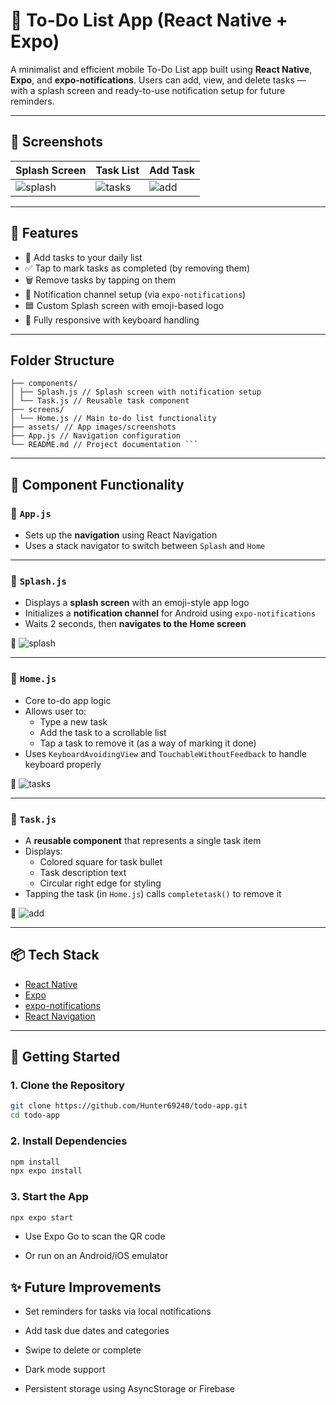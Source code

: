 ﻿# 📝 To-Do List App (React Native + Expo)

A minimalist and efficient mobile To-Do List app built using **React Native**, **Expo**, and **expo-notifications**. Users can add, view, and delete tasks — with a splash screen and ready-to-use notification setup for future reminders.

---

## 📱 Screenshots

| Splash Screen | Task List | Add Task |
|---------------|-----------|----------|
| ![splash](./assets/Splash.jpg) | ![tasks](./assets/Home.jpg) | ![add](./assets/TaskAdded.jpg) |



---

## 🚀 Features

- 📝 Add tasks to your daily list
- ✅ Tap to mark tasks as completed (by removing them)
- 🗑️ Remove tasks by tapping on them
- 🔔 Notification channel setup (via `expo-notifications`)
- 🟦 Custom Splash screen with emoji-based logo
- 📱 Fully responsive with keyboard handling

---
## Folder Structure

``` TODO-LIST
├── components/
│ ├── Splash.js // Splash screen with notification setup
│ └── Task.js // Reusable task component
├── screens/
│ └── Home.js // Main to-do list functionality
├── assets/ // App images/screenshots
├── App.js // Navigation configuration
└── README.md // Project documentation ```

```


---

## 🧩 Component Functionality

### 🔹 `App.js`
- Sets up the **navigation** using React Navigation
- Uses a stack navigator to switch between `Splash` and `Home`

---

### 🔹 `Splash.js`
- Displays a **splash screen** with an emoji-style app logo
- Initializes a **notification channel** for Android using `expo-notifications`
- Waits 2 seconds, then **navigates to the Home screen**

📸 ![splash](./assets/Splash.jpg)

---

### 🔹 `Home.js`
- Core to-do app logic
- Allows user to:
  - Type a new task
  - Add the task to a scrollable list
  - Tap a task to remove it (as a way of marking it done)
- Uses `KeyboardAvoidingView` and `TouchableWithoutFeedback` to handle keyboard properly

📸 ![tasks](./assets/Home.jpg)

---

### 🔹 `Task.js`
- A **reusable component** that represents a single task item
- Displays:
  - Colored square for task bullet
  - Task description text
  - Circular right edge for styling
- Tapping the task (in `Home.js`) calls `completetask()` to remove it

📸 ![add](./assets/TaskAdded.jpg)

---

## 📦 Tech Stack

- [React Native](https://reactnative.dev/)
- [Expo](https://expo.dev/)
- [expo-notifications](https://docs.expo.dev/versions/latest/sdk/notifications/)
- [React Navigation](https://reactnavigation.org/)

---

## 🏁 Getting Started

### 1. Clone the Repository
```bash
git clone https://github.com/Hunter69240/todo-app.git
cd todo-app
```

### 2. Install Dependencies

```bash
npm install
npx expo install
```

### 3. Start the App

```bash
npx expo start
```
- Use Expo Go to scan the QR code

- Or run on an Android/iOS emulator


## ✨ Future Improvements

- Set reminders for tasks via local notifications

- Add task due dates and categories

- Swipe to delete or complete

- Dark mode support

- Persistent storage using AsyncStorage or Firebase